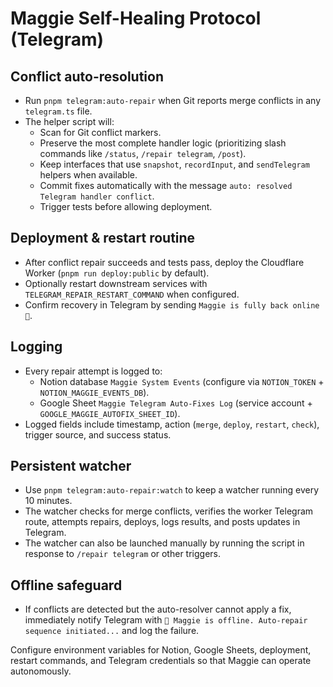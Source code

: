 # Maggie Self-Healing Protocol (Telegram)

## Conflict auto-resolution
- Run `pnpm telegram:auto-repair` when Git reports merge conflicts in any `telegram.ts` file.
- The helper script will:
  - Scan for Git conflict markers.
  - Preserve the most complete handler logic (prioritizing slash commands like `/status`, `/repair telegram`, `/post`).
  - Keep interfaces that use `snapshot`, `recordInput`, and `sendTelegram` helpers when available.
  - Commit fixes automatically with the message `auto: resolved Telegram handler conflict`.
  - Trigger tests before allowing deployment.

## Deployment & restart routine
- After conflict repair succeeds and tests pass, deploy the Cloudflare Worker (`pnpm run deploy:public` by default).
- Optionally restart downstream services with `TELEGRAM_REPAIR_RESTART_COMMAND` when configured.
- Confirm recovery in Telegram by sending `Maggie is fully back online 🚀`.

## Logging
- Every repair attempt is logged to:
  - Notion database `Maggie System Events` (configure via `NOTION_TOKEN` + `NOTION_MAGGIE_EVENTS_DB`).
  - Google Sheet `Maggie Telegram Auto-Fixes Log` (service account + `GOOGLE_MAGGIE_AUTOFIX_SHEET_ID`).
- Logged fields include timestamp, action (`merge`, `deploy`, `restart`, `check`), trigger source, and success status.

## Persistent watcher
- Use `pnpm telegram:auto-repair:watch` to keep a watcher running every 10 minutes.
- The watcher checks for merge conflicts, verifies the worker Telegram route, attempts repairs, deploys, logs results, and posts updates in Telegram.
- The watcher can also be launched manually by running the script in response to `/repair telegram` or other triggers.

## Offline safeguard
- If conflicts are detected but the auto-resolver cannot apply a fix, immediately notify Telegram with `🧯 Maggie is offline. Auto-repair sequence initiated...` and log the failure.

Configure environment variables for Notion, Google Sheets, deployment, restart commands, and Telegram credentials so that Maggie can operate autonomously.
